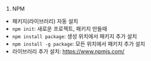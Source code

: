 1. NPM

- 패키지(라이브러리) 자동 설치
- `npm init`: 새로운 프로젝트, 패키지 만들때
- `npm install package`: 생성 위치에서 패키지 추가 설치
- `npm install -g package`: 모든 위치에서 패키치 추가 설치
- 라이브러리 추가 설치: https://www.npmjs.com/
